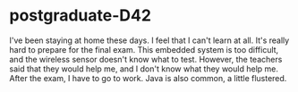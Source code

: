 # postgraduate-D42
I've been staying at home these days. I feel that I can't learn at all. It's really hard to prepare for the final exam. This embedded system is too difficult, and the wireless sensor doesn't know what to test. However, the teachers said that they would help me, and I don't know what they would help me. After the exam, I have to go to work. Java is also common, a little flustered.
